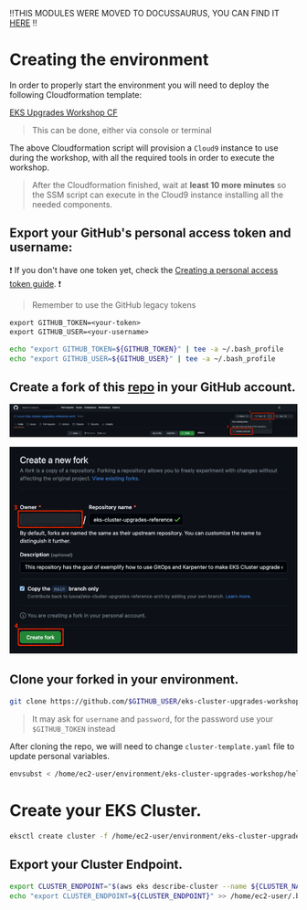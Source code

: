 :bangbang:THIS MODULES WERE MOVED TO DOCUSSAURUS, YOU CAN FIND IT [HERE](../website/) :bangbang:

# Creating the environment

In order to properly start the environment you will need to deploy the following Cloudformation template:

[EKS Upgrades Workshop CF](../helpers/cloudformation.yaml)

> This can be done, either via console or terminal

The above Cloudformation script will provision a `Cloud9` instance to use during the workshop, with all the required tools in order to execute the workshop.

> After the Cloudformation finished, wait at **least 10 more minutes** so the SSM script can execute in the Cloud9 instance installing all the needed components.

## Export your GitHub's personal access token and username:

:heavy_exclamation_mark: If you don't have one token yet, check the [Creating a personal access token guide](https://docs.github.com/en/authentication/keeping-your-account-and-data-secure/creating-a-personal-access-token). :heavy_exclamation_mark:

> Remember to use the GitHub legacy tokens

```
export GITHUB_TOKEN=<your-token>
export GITHUB_USER=<your-username>
```

```bash
echo "export GITHUB_TOKEN=${GITHUB_TOKEN}" | tee -a ~/.bash_profile
echo "export GITHUB_USER=${GITHUB_USER}" | tee -a ~/.bash_profile
```

## Create a fork of this [repo](https://github.com/lusoal/eks-cluster-upgrades-workshop.git) in your GitHub account.

<p align="center">
<img src="../docs/static/create-fork01.png">
</p>

<p align="center">
<img src="../docs/static/create-fork02.png">
</p>


## Clone your forked in your environment.

```bash
git clone https://github.com/$GITHUB_USER/eks-cluster-upgrades-workshop.git
```
> It may ask for `username` and `password`, for the password use your `$GITHUB_TOKEN` instead

After cloning the repo, we will need to change `cluster-template.yaml` file to update personal variables.

```bash
envsubst < /home/ec2-user/environment/eks-cluster-upgrades-workshop/helpers/cluster-template.yaml > /home/ec2-user/environment/eks-cluster-upgrades-workshop/helpers/cluster.yaml
```

# Create your EKS Cluster.

```bash
eksctl create cluster -f /home/ec2-user/environment/eks-cluster-upgrades-workshop/helpers/cluster.yaml
```

## Export your Cluster Endpoint.

```bash
export CLUSTER_ENDPOINT="$(aws eks describe-cluster --name ${CLUSTER_NAME} --query "cluster.endpoint" --output text)"
echo "export CLUSTER_ENDPOINT=${CLUSTER_ENDPOINT}" >> /home/ec2-user/.bashrc
```
